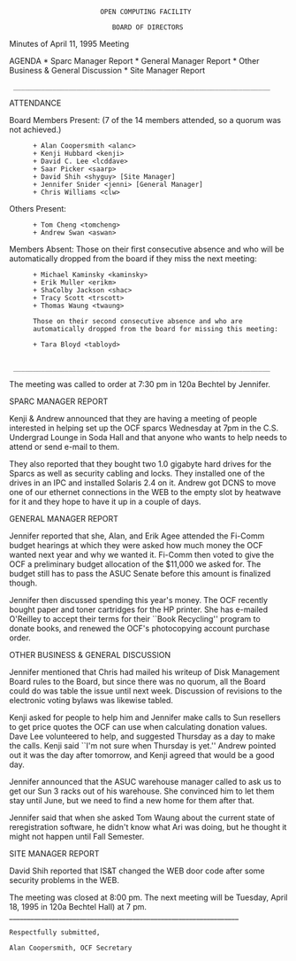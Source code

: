 
                           OPEN COMPUTING FACILITY
                                       
                              BOARD OF DIRECTORS
                                       
Minutes of April 11, 1995 Meeting

  AGENDA
     * Sparc Manager Report
     * General Manager Report
     * Other Business & General Discussion
     * Site Manager Report
       
   
     _________________________________________________________________
   
  ATTENDANCE
  
   Board Members Present:
          (7 of the 14 members attended, so a quorum was not achieved.)
          
          + Alan Coopersmith <alanc>
          + Kenji Hubbard <kenji>
          + David C. Lee <lcddave>
          + Saar Picker <saarp>
          + David Shih <shyguy> [Site Manager]
          + Jennifer Snider <jenni> [General Manager]
          + Chris Williams <clw>
            
   Others Present:
          
          + Tom Cheng <tomcheng>
          + Andrew Swan <aswan>
            
   Members Absent:
          Those on their first consecutive absence and who will be
          automatically dropped from the board if they miss the next
          meeting:
          
          + Michael Kaminsky <kaminsky>
          + Erik Muller <erikm>
          + ShaColby Jackson <shac>
          + Tracy Scott <trscott>
          + Thomas Waung <twaung>
            
          Those on their second consecutive absence and who are
          automatically dropped from the board for missing this meeting:
          
          + Tara Bloyd <tabloyd>
            
   
     _________________________________________________________________
   
   The meeting was called to order at 7:30 pm in 120a Bechtel by
   Jennifer.
   
  SPARC MANAGER REPORT
  
   Kenji & Andrew announced that they are having a meeting of people
   interested in helping set up the OCF sparcs Wednesday at 7pm in the
   C.S. Undergrad Lounge in Soda Hall and that anyone who wants to help
   needs to attend or send e-mail to them.
   
   They also reported that they bought two 1.0 gigabyte hard drives for
   the Sparcs as well as security cabling and locks. They installed one
   of the drives in an IPC and installed Solaris 2.4 on it. Andrew got
   DCNS to move one of our ethernet connections in the WEB to the empty
   slot by heatwave for it and they hope to have it up in a couple of
   days.
   
  GENERAL MANAGER REPORT
  
   Jennifer reported that she, Alan, and Erik Agee attended the Fi-Comm
   budget hearings at which they were asked how much money the OCF wanted
   next year and why we wanted it. Fi-Comm then voted to give the OCF a
   preliminary budget allocation of the $11,000 we asked for. The budget
   still has to pass the ASUC Senate before this amount is finalized
   though.
   
   Jennifer then discussed spending this year's money. The OCF recently
   bought paper and toner cartridges for the HP printer. She has e-mailed
   O'Reilley to accept their terms for their ``Book Recycling'' program
   to donate books, and renewed the OCF's photocopying account purchase
   order.
   
  OTHER BUSINESS & GENERAL DISCUSSION
  
   Jennifer mentioned that Chris had mailed his writeup of Disk
   Management Board rules to the Board, but since there was no quorum,
   all the Board could do was table the issue until next week. Discussion
   of revisions to the electronic voting bylaws was likewise tabled.
   
   Kenji asked for people to help him and Jennifer make calls to Sun
   resellers to get price quotes the OCF can use when calculating
   donation values. Dave Lee volunteered to help, and suggested Thursday
   as a day to make the calls. Kenji said ``I'm not sure when Thursday is
   yet.'' Andrew pointed out it was the day after tomorrow, and Kenji
   agreed that would be a good day.
   
   Jennifer announced that the ASUC warehouse manager called to ask us to
   get our Sun 3 racks out of his warehouse. She convinced him to let
   them stay until June, but we need to find a new home for them after
   that.
   
   Jennifer said that when she asked Tom Waung about the current state of
   reregistration software, he didn't know what Ari was doing, but he
   thought it might not happen until Fall Semester.
   
  SITE MANAGER REPORT
  
   David Shih reported that IS&T changed the WEB door code after some
   security problems in the WEB.
   
   The meeting was closed at 8:00 pm. The next meeting will be Tuesday,
   April 18, 1995 in 120a Bechtel Hall) at 7 pm.
     _________________________________________________________________
   
    Respectfully submitted,
    
    Alan Coopersmith, OCF Secretary
